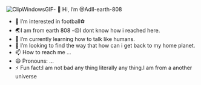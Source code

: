 ![ClipWindowsGIF](https://github.com/AdIl-earth-808/AdIl-earth-808/assets/173068821/4dfdf80a-339a-4a63-927a-e45e224c8927)- 👋 Hi, I’m @AdIl-earth-808
- 👀 I’m interested in football⚽
- 🌏I am from earth 808
-😒I dont know how i reached here.
- 🌱 I’m currently learning how to talk like humans.
- 💞️ I’m looking to find the way that how can i get back to my home planet.
- 📫 How to reach me ...
- 😄 Pronouns: ...
- ⚡ Fun fact:I am not bad any thing literally any thing.I am from a another universe
<!---
AdIl-earth-808/AdIl-earth-808 is a ✨ special ✨ repository because its `README.md` (this file) appears on your GitHub profile.
You can click the Preview link to take a look at your changes.
--->
